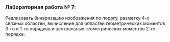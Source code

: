 ### Лабораторная работа № 7:

Реализовать бинаризацию изображения по порогу, разметку 4-х связных областей, вычисление для областей геометрических моментов 0-го и 1-го порядков и центральных геометрических моментов 2-го порядка. 